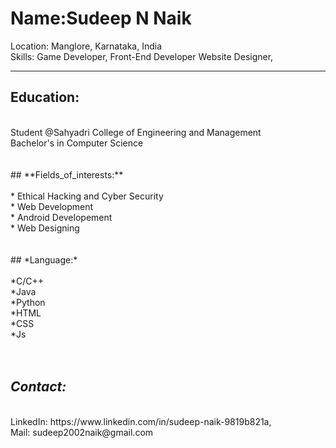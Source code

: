 # **Name**:Sudeep N Naik <br>
Location: Manglore, Karnataka, India  <br>
Skills: Game Developer, Front-End Developer Website Designer,  <br>
*****
## Education:  <br>
   <br>
   Student @Sahyadri College of Engineering and Management  <br>
   Bachelor's in Computer Science  <br>
   <br>  <br>
## **Fields_of_interests:**  <br>
  <br>
    * Ethical Hacking and Cyber Security  <br>
    * Web Development  <br>
    * Android Developement  <br>
    * Web Designing  <br>
  <br>
   <br>
## *Language:*  <br>
   <br>
    *C/C++  <br>
    *Java  <br>
    *Python  <br>
    *HTML  <br>
    *CSS  <br>
    *Js  <br>
   <br>  <br>
 
## *Contact:*   <br>
   <br>
    LinkedIn: https://www.linkedin.com/in/sudeep-naik-9819b821a,   <br>
    Mail: sudeep2002naik@gmail.com   <br>

   <br>
  
